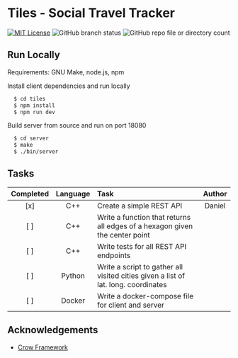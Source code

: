 # Tiles - Social Travel Tracker

[![MIT License](https://img.shields.io/badge/License-MIT-green.svg)](https://choosealicense.com/licenses/mit/)
![GitHub branch status](https://img.shields.io/github/checks-status/dnlaglr/Tiles/main)
![GitHub repo file or directory count](https://img.shields.io/github/directory-file-count/dnlaglr/Tiles)

## Run Locally

Requirements: GNU Make, node.js, npm

Install client dependencies and run locally
```bash
  $ cd tiles
  $ npm install
  $ npm run dev
```

Build server from source and run on port 18080

```bash
  $ cd server
  $ make
  $ ./bin/server
```

## Tasks

| Completed | Language | Task                                                                               | Author |
|:--------:|:--------:|:------------------------------------------------------------------------------------|:------:|
|   [x]    | C++      | Create a simple REST API                                                            | Daniel |
|   [ ]    | C++      | Write a function that returns all edges of a hexagon given the center point         |        |
|   [ ]    | C++      | Write tests for all REST API endpoints                                              |        |
|   [ ]    | Python   | Write a script to gather all visited cities given a list of lat. long. coordinates  |        |
|   [ ]    | Docker   | Write a docker-compose file for client and server                                   |        |

## Acknowledgements

 - [Crow Framework](https://github.com/CrowCpp/Crow)